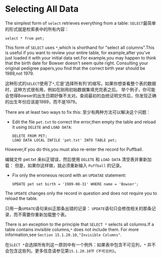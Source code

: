 # Selecting All Data

The simplest form of `select` retrieves everything from a table:
`SELECT`最简单的形式就是检索表中的所有内容：

`select * from pet;`

This form of `SELECT` uses `*`,which is shorthand for "select all columns".This is useful if you want to review your entire table,
for example,after you've just loaded it with your initial data set.For example,you may happen to think that the birth date for Bowser doesn't seem quite right.
Consulting your original pedigree papers,you find that the correct birth year should be 1989,not 1979.

这种形式的`SELECT`使用了`*`,它是'选择所有列'的缩写。如果你想查看整个表的数据时，这种方式很有用，例如在刚用初始数据集填充完表之后。
举个例子，你可能会觉得Bowser的出生日期好像不太对。查阅最初的血统证明文件后，你发现正确的出生年份应该是1989，而不是1979。

There are at least two ways to fix this:
至少有两种方法可以解决这个问题：

- Edit the file `pet.txt` to correct the error,then empty the table and reload it using `DELETE` and `LOAD DATA`:

    ```
    DELETE FROM PET;
    LOAD DATA LOCAL INFILE 'pet.txt' INTO TABLE pet;
    ```
However,if you do this,you must also re-enter the record for Puffball.

编辑文件 pet.txt 来纠正错误，然后使用 `DELETE` 和 `LOAD DATA` 清空表并重新加载：
但是，如果你这样做，就必须重新输入 `Puffball` 的记录。

- Fix only the erroneous record with an `UPDATAE` statement:

    ```
    UPDATE pet set birth = '1989-08-31' WHERE name = 'Bowser';
    ```
The `UPDATE` changes only the record in question and does not require you to reload the table.

只用一条`UPDATE`语句来纠正那条出错的记录：
`UPDATE`语句只会修改相关的那条记录，而不需要你重新加载整个表。

There is an exception to the principle that `SELECT *` selects all columns.If a table contains invisible columns,`*` does not include them.
For more information,see `Section 15.1.20.10,"Invisible Columns"`.

在`SLECT *`会选择所有列这一原则中有一个例外：如果表中包含不可见列，`*` 并不会包含这些列。更多信息请参见第`15.1.20.10节《不可见列》`。
